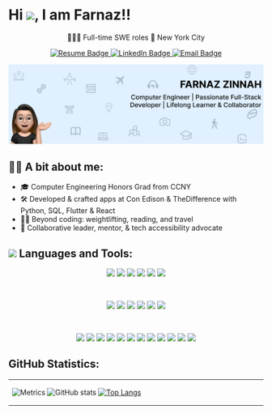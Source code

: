 <h1>Hi <img src="https://media.giphy.com/media/hvRJCLFzcasrR4ia7z/giphy.gif" width="25">, I am Farnaz!!</h1>


<p align="center">
🧘🏻‍♀️ Full-time SWE roles 📍 New York City  <br>


<p align="center">
  <a href="https://drive.google.com/file/d/1Ob2PkmUj22DiadrF4dFDjvHCkcD8Eoe9/view" target="_blank">
    <img src="https://img.shields.io/badge/Resume-brightgreen" alt="Resume Badge">
  </a>

  <a href="https://www.linkedin.com/in/farnaz-zinnah/" target="_blank">
    <img src="https://img.shields.io/badge/LinkedIn-orange" alt="LinkedIn Badge">
  </a>

  <a href="mailto:farnazsamia@gmail.com">
    <img src="https://img.shields.io/badge/Email-blueviolet" alt="Email Badge">
  </a>
</p>



<p align="center">
  <img src="https://github.com/fzinnah17/fzinnah17/blob/main/git.png" alt="My Banner"><br>
</p>


## 👩🏻 A bit about me: 
- 🎓 Computer Engineering Honors Grad from CCNY
- 🛠 Developed & crafted apps at Con Edison & TheDifference with Python, SQL, Flutter & React
- 🏋️‍♂️ Beyond coding: weightlifting, reading, and travel
- 📖 Collaborative leader, mentor, & tech accessibility advocate

## <img src="https://media2.giphy.com/media/QssGEmpkyEOhBCb7e1/giphy.gif?cid=ecf05e47a0n3gi1bfqntqmob8g9aid1oyj2wr3ds3mg700bl&rid=giphy.gif" width ="25"> Languages and Tools:

<p align="center" > 
    <img src="https://img.icons8.com/fluency/48/000000/javascript.png" width="28"/>
    <img src="https://img.icons8.com/fluency/48/000000/python.png" width="28"/>
    <img src="https://img.icons8.com/color/48/000000/java-coffee-cup-logo.png" width="28"/>
    <img src="https://img.icons8.com/fluency/48/000000/markdown.png" width="28"/>
    <img src="https://img.icons8.com/color/48/000000/c-plus-plus-logo.png" width="28"/>
    <img src="https://img.icons8.com/color/48/000000/c-sharp-logo.png" width="28"/>
</p>
</br>

<p align="center" > 
    <img src="https://upload.wikimedia.org/wikipedia/commons/thumb/a/a7/React-icon.svg/1200px-React-icon.svg.png" width="28"/>
    <img src="https://d2nir1j4sou8ez.cloudfront.net/wp-content/uploads/2021/12/nextjs-boilerplate-logo.png" width="28"/>
    <img src="https://upload.wikimedia.org/wikipedia/commons/thumb/4/4c/Typescript_logo_2020.svg/1200px-Typescript_logo_2020.svg.png" width="28"/>
    <img src="https://avatars.githubusercontent.com/u/67109815?s=280&v=4" width="28"/>
    <img src="https://upload.wikimedia.org/wikipedia/commons/thumb/b/b2/Bootstrap_logo.svg/1200px-Bootstrap_logo.svg.png" width="28"/>
    <img src="https://www.datocms-assets.com/45470/1631026680-logo-react-native.png" width="28"/>
</p>

</br>
<p align="center" > 
    <img src="https://upload.wikimedia.org/wikipedia/commons/thumb/d/d9/Node.js_logo.svg/1200px-Node.js_logo.svg.png" width="28"/>
    <img src="https://cdn-icons-png.flaticon.com/512/2867/2867342.png" width="28"/>
    <img src="https://git-scm.com/images/logos/downloads/Git-Icon-1788C.png" width="28"/>
    <img src="https://github.githubassets.com/images/modules/logos_page/GitHub-Logo.png" width="28"/>
    <img src="https://msdynamicsnavashwinitripathi.files.wordpress.com/2021/01/docker_logo.png" width="28"/>
    <img src="https://static-00.iconduck.com/assets.00/postman-icon-497x512-beb7sy75.png" width="28"/>
    <img src="https://upload.wikimedia.org/wikipedia/commons/thumb/5/5c/AWS_Simple_Icons_AWS_Cloud.svg/2560px-AWS_Simple_Icons_AWS_Cloud.svg.png" width="28"/>
    <img src="https://cdn4.iconfinder.com/data/icons/google-i-o-2016/512/google_firebase-2-512.png" width="28"/>
    <img src="https://pbs.twimg.com/profile_images/1452637606559326217/GFz_P-5e_400x400.png" width="28"/>
    <img src="https://icons.veryicon.com/png/o/application/app-icon-7/jira-5.png" width="28"/>
    <img src="https://pipedream.com/s.v0/app_1YMhwo/logo/orig" width="28"/>
    <img src="https://quolum.com/blog/wp-content/uploads/2023/01/coverimage.png" width="28"/>
</p>

## GitHub Statistics:

<table>
  <tr>
    <td valign="top" width="50%">

![Metrics](https://metrics.lecoq.io/fzinnah17)
![GitHub stats](https://github-readme-stats.vercel.app/api?username=fzinnah17&show_icons=true&theme=radical&cache_seconds=0)
[![Top Langs](https://github-readme-stats.vercel.app/api/top-langs/?username=fzinnah17&layout=compact)](https://github.com/fzinnah17/github-readme-stats)

  </tr>
</table>